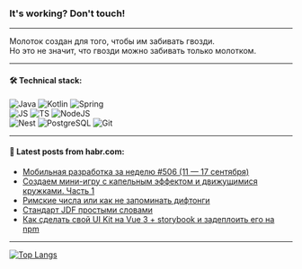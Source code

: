 ### It's working? Don't touch!

---
Молоток создан для того, чтобы им забивать гвозди. <br>
Но это не значит, что гвозди можно забивать только молотком.

---

#### 🛠️ Technical stack:

![Java](https://img.shields.io/badge/Java-informational?logo=Oracle&style=flat&logoColor=white&color=FF4500)
![Kotlin](https://img.shields.io/badge/Kotlin-informational?logo=Kotlin&style=flat&logoColor=white&color=774D97)
![Spring](https://img.shields.io/badge/SpringBoot-informational?logo=SpringBoot&style=flat&logoColor=white&color=6DB33F) <br>
![JS](https://img.shields.io/badge/JS-informational?logo=javaScript&style=flat&logoColor=black&color=F7Df1E)
![TS](https://img.shields.io/badge/TypeScript-informational?logo=typeScript&style=flat&logoColor=black&color=0667A8)
![NodeJS](https://img.shields.io/badge/NodeJS-informational?logo=node.js&style=flat&logoColor=white&color=70A760) <br>
![Nest](https://img.shields.io/badge/NestJS-informational?logo=NestJS&style=flat&logoColor=white&color=E0234E)
![PostgreSQL](https://img.shields.io/badge/PostgreSQL-informational?logo=PostgreSQL&style=flat&logoColor=white&color=DAA520)
![Git](https://img.shields.io/badge/Git-informational?logo=git&style=flat&logoColor=white&color=778899)

___

#### 💬 Latest posts from habr.com:

<!-- BLOG-POST-LIST:START -->
- [Мобильная разработка за неделю #506 &lpar;11 — 17 сентября&rpar;](https://habr.com/ru/companies/productivity_inside/articles/761632/?utm_source=habrahabr&utm_medium=rss&utm_campaign=761632)
- [Создаем мини-игру с капельным эффектом и движущимися кружками. Часть 1](https://habr.com/ru/articles/761608/?utm_source=habrahabr&utm_medium=rss&utm_campaign=761608)
- [Римские числа или как не запоминать дифтонги](https://habr.com/ru/articles/761596/?utm_source=habrahabr&utm_medium=rss&utm_campaign=761596)
- [Стандарт JDF простыми словами](https://habr.com/ru/articles/761582/?utm_source=habrahabr&utm_medium=rss&utm_campaign=761582)
- [Как сделать свой UI Kit на Vue 3 + storybook и задеплоить его на npm](https://habr.com/ru/articles/761570/?utm_source=habrahabr&utm_medium=rss&utm_campaign=761570)
<!-- BLOG-POST-LIST:END -->

---
[![Top Langs](https://github-readme-stats-git-master-advtsetting-gmailcom.vercel.app/api/top-langs/?username=zloylis&langs_count=10&hide_title=false&title_color=e6edf3&size_weight=0.5&count_weight=0.5&layout=compact&hide_border=true&theme=dracula)](https://github.com/zloylis)

<!-- ![GitHub stats](https://github-readme-stats-git-master-advtsetting-gmailcom.vercel.app/api?username=zloylis&show_icons=true&hide_border=true&theme=dracula&hide_title=true&include_all_commits=true&count_private=true&hide=contribs&hide_rank=true) -->
